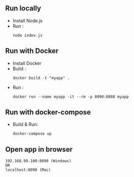 ## Run locally

- Install Node.js
- Run : 
    ``` 
    node index.js

## Run with Docker
- Install Docker
- Build :
    ```
    docker build -t "myapp" .

- Run : 
    ```
    docker run --name myapp -it --rm -p 8090:8888 myapp

## Run with docker-compose

- Build & Run:
    ``` 
    docker-compose up

## Open app in browser 

    192.168.99.100:8090 (Windows) 
    OR 
    localhost:8090 (Mac)